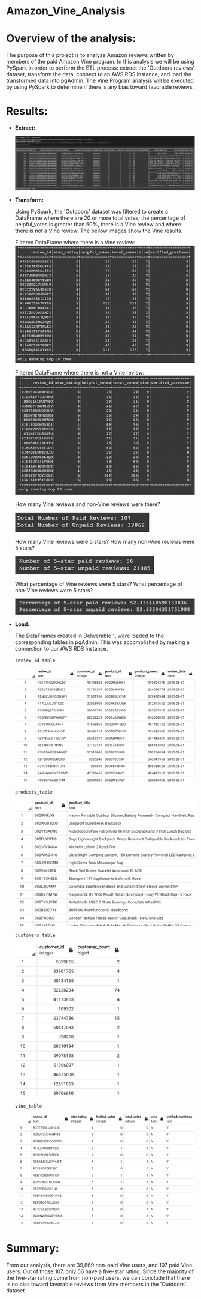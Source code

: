 # Amazon_Vine_Analysis

# Overview of the analysis: 

The purpose of this project is to analyze Amazon reviews written by members of the paid Amazon Vine program. In this analysis we will be using PySpark in order to perform the ETL process: extract the 'Outdoors reviews' dataset, transform the data, connect to an AWS RDS instance, and load the transformed data into pgAdmin. The Vine Program analysis will be executed by using PySpark to determine if there is any bias toward favorable reviews.

# Results: 
-   **Extract:**

    ![](/Resources/extract.png)

-   **Transform:**

    Using PySpark, the 'Outdoors' dataset was filtered to create a DataFrame where there are 20 or more total votes, the percentage of helpful_votes is greater than 50%, there is a Vine review and where there is not a Vine review. The bellow images show the Vine results.

    Filtered DataFrame where there is a Vine review:
    ![](/Resources/paidVine_df2.png)

    Filtered DataFrame where there is not a Vine review:
    ![](/Resources/unPaidVine_df2.png)


    How many Vine reviews and non-Vine reviews were there?

    ![](/Resources/vineReviews.png)

    How many Vine reviews were 5 stars? How many non-Vine reviews were 5 stars?

    ![](/Resources/5star_vine.png)

    What percentage of Vine reviews were 5 stars? What percentage of non-Vine reviews were 5 stars?

    ![](/Resources/vine_percentage.png)

-   **Load:**

    The DataFrames created in Deliverable 1, were loaded to the corresponding tables in pgAdmin. This was accomplished by making a connection to our AWS RDS instance.
    
        review_id table
    ![](/Resources/review_id.png) 


        products_table
    ![](/Resources/products_table.png)


        customers_table
    ![](/Resources/customers_table.png)


        vine_table
    ![](/Resources/vine_table.png)
    

# Summary:

From our analysis, there are 39,869 non-paid Vine users, and 107 paid Vine users. Out of those 107, only 56 have a five-star rating. Since the majority of the five-star rating come from non-paid users, we can conclude that there is no bias toward favorable reviews from Vine members in the 'Outdoors' dataset.
